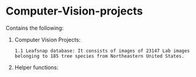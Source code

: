 # Computer-Vision-projects

Contains the following:

1) Computer Vision Projects:
   
       1.1 Leafsnap database: It consists of images of 23147 Lab images belonging to 185 tree species from Northeastern United States.
  
2) Helper functions: 
